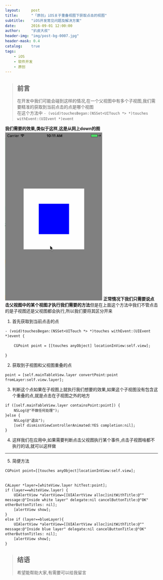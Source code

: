 ```yaml
---
layout:     post
title:      "「原创」iOS关于重叠视图下获取点击的视图"
subtitle:   "iOS开发常见问题及解决方案"
date:       2016-09-01 12:00:00
author:     "扒皮大叔"
header-img: "img/post-bg-0007.jpg"
header-mask: 0.4
catalog:    true
tags:
    - iOS
    - 软件开发
    - 原创
---
```


> ## 前言 
> 在开发中我们可能会碰到这样的情况,在一个父视图中有多个子视图,我们需要精准的获取到当前点击的点是哪个视图   
> 在这个方法中
> `- (void)touchesBegan:(NSSet<UITouch *> *)touches withEvent:(UIEvent *)event`

**我们需要的效果,类似于这样,这是从网上down的图**
![gif](/img/iOSDev-touchPoint.gif)
**正常情况下我们只需要说点击父视图中的某个视图才执行我们需要的方法**但是在上面这个方法中我们不管点击的是子视图还是父视图都会执行,所以我们要将其区分开来
1. 首先获取到当前点击的点

```
- (void)touchesBegan:(NSSet<UITouch *> *)touches withEvent:(UIEvent *)event {
    
    CGPoint point = [[touches anyObject] locationInView:self.view];

}
```

2. 获取到子视图和父视图重叠的点

```
point = [self.mainTableView.layer convertPoint:point fromLayer:self.view.layer];
```

3. 判断这个点如果在子视图上就执行我们想要的效果,如果这个子视图没有包含这个重叠的点,就是点击在子视图之外的地方

```
if ([self.mainTableView.layer containsPoint:point]) {
    NSLog(@"不做任何处理");
}else {
    NSLog(@"退出");
    [self dismissViewControllerAnimated:YES completion:nil];
}
```

4. 这样我们在应用中,如果需要判断点击父视图执行某个事件,点击子视图啥都不执行的话,就可以这样做
------
5. 简便方法

```
CGPoint point=[[touches anyObject]locationInView:self.view];


CALayer *layer=[whiteView.layer hitTest:point];
if (layer==whiteView.layer) {
    UIAlertView *alertView=[[UIAlertView alloc]initWithTitle:@"" message:@"Inside white layer" delegate:nil cancelButtonTitle:@"OK" otherButtonTitles: nil];
    [alertView show];
}
else if (layer==blueLayer){
    UIAlertView *alertView=[[UIAlertView alloc]initWithTitle:@"" message:@"Inside blue layer" delegate:nil cancelButtonTitle:@"OK" otherButtonTitles: nil];
    [alertView show];
}
```


> ## 结语
> 希望能帮助大家,有需要可以给我留言




